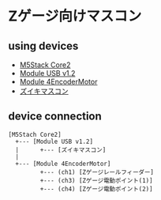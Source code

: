 # Zゲージ向けマスコン

## using devices

* [M5Stack Core2](https://docs.m5stack.com/ja/core/core2)
* [Module USB v1.2](https://docs.m5stack.com/ja/module/USB%20v1.2%20Module)
* [Module 4EncoderMotor](https://docs.m5stack.com/ja/module/Module-4EncoderMotor)
* [ズイキマスコン](https://www.zuiki.co.jp/mascon/zuikiMascon_red_blue/)

## device connection

```
[M5Stach Core2]
  +--- [Module USB v1.2]
  |      +--- [ズイキマスコン]
  |
  +--- [Module 4EncoderMotor]
         +--- (ch1) [Zゲージレールフィーダー]
         +--- (ch3) [Zゲージ電動ポイント(1)]
         +--- (ch4) [Zゲージ電動ポイント(2)]